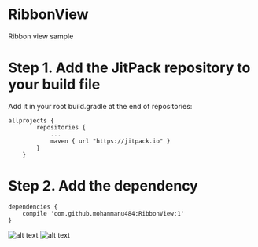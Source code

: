# RibbonView
Ribbon view  sample


# Step 1. Add the JitPack repository to your build file

Add it in your root build.gradle at the end of repositories:

    allprojects {
    		repositories {
    			...
    			maven { url "https://jitpack.io" }
    		}
    	}
# Step 2.  Add the dependency

   	dependencies {
   		compile 'com.github.mohanmanu484:RibbonView:1'
   	}

![alt text](https://github.com/mohanmanu484/RibbonView/blob/master/screenshots/sc1.png?raw=true "ScreenShot 1")
![alt text](https://github.com/mohanmanu484/RibbonView/blob/master/screenshots/sc3.png?raw=true "ScreenShot 2")
